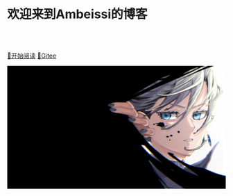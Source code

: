 #   欢迎来到Ambeissi的博客

<br>

<span id="busuanzi_container_site_pv" style='display:none'>
    👀 本站总访问量：<span id="busuanzi_value_site_pv"></span> 次
</span>
<span id="busuanzi_container_site_uv" style='display:none'>
    | 🚴‍♂️ 本站总访客数：<span id="busuanzi_value_site_uv"></span> 人
</span>

<br>



[:dragon:开始阅读](#ambeissi的博客)   [:star2:Gitee](https://gitee.com/telei/lucien_xxx)

![](docs/_media/bg.png)

